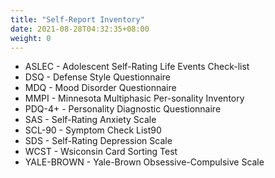 ```yaml
---
title: "Self-Report Inventory"
date: 2021-08-28T04:32:35+08:00
weight: 0
---
```


- ASLEC - Adolescent Self-Rating Life Events Check-list
- DSQ - Defense Style Questionnaire
- MDQ - Mood Disorder Questionnaire
- MMPI - Minnesota Multiphasic Per-sonality Inventory
- PDQ-4+ - Personality Diagnostic Questionnaire
- SAS - Self-Rating Anxiety Scale 
- SCL-90 - Symptom Check List90
- SDS - Self-Rating Depression Scale
- WCST - Wsiconsin Card Sorting Test
- YALE-BROWN - Yale-Brown Obsessive-Compulsive Scale
